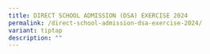 ```yaml
---
title: DIRECT SCHOOL ADMISSION (DSA) EXERCISE 2024
permalink: /direct-school-admission-dsa-exercise-2024/
variant: tiptap
description: ""
---
```


